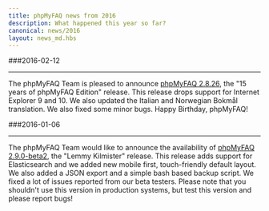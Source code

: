 ```yaml
---
title: phpMyFAQ news from 2016
description: What happened this year so far?
canonical: news/2016
layout: news_md.hbs
---
```


###2016-02-12
* * *
The phpMyFAQ Team is pleased to announce [phpMyFAQ 2.8.26](/download), the "15 years of phpMyFAQ Edition" release. This
release drops support for Internet Explorer 9 and 10. We also updated the Italian and Norwegian Bokmål translation. We
also fixed some minor bugs. Happy Birthday, phpMyFAQ!

###2016-01-06
* * *
The phpMyFAQ Team would like to announce the availability of [phpMyFAQ 2.9.0-beta2](/download), the "Lemmy Kilmister"
release. This release adds support for Elasticsearch and we added new mobile first, touch-friendly default layout. We
also added a JSON export and a simple bash based backup script. We fixed a lot of issues reported from our beta testers.
Please note that you shouldn't use this version in production systems, but test this version and please report bugs!
